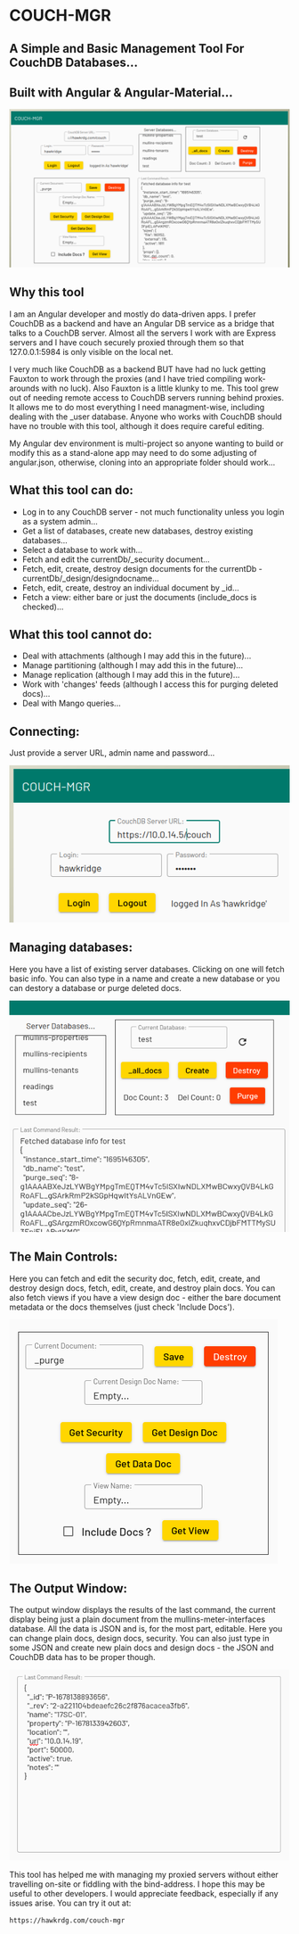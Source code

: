 # COUCH-MGR
## A Simple and Basic Management Tool For CouchDB Databases...

## Built with Angular & Angular-Material...

![Basic App:](src/assets/couch-mgr-1.png)

## Why this tool

I am an Angular developer and mostly do data-driven apps. I prefer CouchDB as a backend and have an Angular DB service as a bridge that talks to a CouchDB server. Almost all the servers I work with are Express servers and I have couch securely proxied through them so that 127.0.0.1:5984 is only visible on the local net. 

I very much like CouchDB as a backend BUT have had no luck getting Fauxton to work through the proxies (and I have tried compiling work-arounds with no luck). Also Fauxton is a little klunky to me. This tool grew out of needing remote access to CouchDB servers running behind proxies. It allows me to do most everything I need managment-wise, including dealing with the _user database. Anyone who works with CouchDB should have no trouble with this tool, although it does require careful editing.

My Angular dev environment is multi-project so anyone wanting to build or modify this as a stand-alone app may need to do some adjusting of angular.json, otherwise, cloning into an appropriate folder should work...

## What this tool can do:

- Log in to any CouchDB server - not much functionality unless you login as a system admin...
- Get a list of databases, create new databases, destroy existing databases...
- Select a database to work with...
- Fetch and edit the currentDb/_security document...
- Fetch, edit, create, destroy design documents for the currentDb - currentDb/_design/designdocname...
- Fetch, edit, create, destroy an individual document by _id...
- Fetch a view: either bare or just the documents (include_docs is checked)...

## What this tool cannot do:

- Deal with attachments (although I may add this in the future)...
- Manage partitioning (although I may add this in the future)...
- Manage replication (although I may add this in the future)...
- Work with 'changes' feeds (although I access this for purging deleted docs)...
- Deal with Mango queries...

## Connecting:

Just provide a server URL, admin name and password...

![Login:](src/assets/couch-mgr-2.png)

## Managing databases:

Here you have a list of existing server databases. Clicking on one will fetch basic info. You can also type in a name and create a new database or you can destory a database or purge deleted docs.

![Manage DB's:](src/assets/couch-mgr-3.png)

## The Main Controls:

Here you can fetch and edit the security doc, fetch, edit, create, and destroy design docs, fetch, edit, create, and destroy plain docs. You can also fetch views if you have a view design doc - either the bare document metadata or the docs themselves (just check 'Include Docs').

![Main Controls:](src/assets/couch-mgr-4.png)

## The Output Window:

The output window displays the results of the last command, the current display being just a plain document from the mullins-meter-interfaces database. All the data is JSON and is, for the most part, editable. Here you can change plain docs, design docs, security. You can also just type in some JSON and create new plain docs and design docs - the JSON and CouchDB data has to be proper though.

![Output:](src/assets/couch-mgr-5.png)

This tool has helped me with managing my proxied servers without either travelling on-site or fiddling with the bind-address. I hope this may be useful to other developers. I would appreciate feedback, especially if any issues arise. You can try it out at:

    https://hawkrdg.com/couch-mgr



